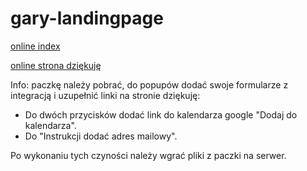 # gary-landingpage
[online index](https://kryczek.github.io/gary-landingpage/)

[online strona dziękuję](https://kryczek.github.io/gary-landingpage/dziekuje.html)

Info: paczkę należy pobrać, do popupów dodać swoje formularze z integracją i uzupełnić linki na stronie dziękuję:

- Do dwóch przycisków dodać link do kalendarza google "Dodaj do kalendarza".
- Do "Instrukcji dodać adres mailowy".

Po wykonaniu tych czyności należy wgrać pliki z paczki na serwer.
